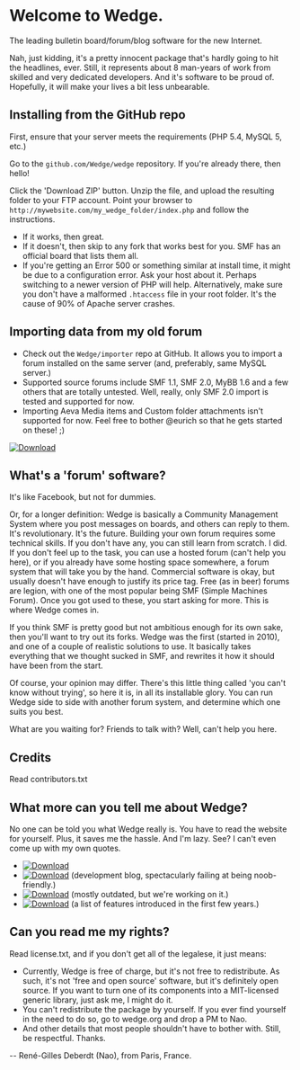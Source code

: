 
Welcome to Wedge.
=================

The leading bulletin board/forum/blog software for the new Internet.

Nah, just kidding, it's a pretty innocent package that's hardly going to hit the headlines, ever.
Still, it represents about 8 man-years of work from skilled and very dedicated developers.
And it's software to be proud of. Hopefully, it will make your lives a bit less unbearable.

Installing from the GitHub repo
-------------------------------

First, ensure that your server meets the requirements (PHP 5.4, MySQL 5, etc.)

Go to the `github.com/Wedge/wedge` repository.
If you're already there, then hello!

Click the 'Download ZIP' button.
Unzip the file, and upload the resulting folder to your FTP account.
Point your browser to `http://mywebsite.com/my_wedge_folder/index.php`
and follow the instructions.

- If it works, then great.
- If it doesn't, then skip to any fork that works best for you. SMF has an official board that lists them all.
- If you're getting an Error 500 or something similar at install time, it might be due to a configuration error. Ask your host about it. Perhaps switching to a newer version of PHP will help. Alternatively, make sure you don't have a malformed `.htaccess` file in your root folder. It's the cause of 90% of Apache server crashes.

Importing data from my old forum
--------------------------------

- Check out the `Wedge/importer` repo at GitHub. It allows you to import a forum installed on the same server (and, preferably, same MySQL server.)
- Supported source forums include SMF 1.1, SMF 2.0, MyBB 1.6 and a few others that are totally untested. Well, really, only SMF 2.0 import is tested and supported for now.
- Importing Aeva Media items and Custom folder attachments isn't supported for now. Feel free to bother @eurich so that he gets started on these! ;)

[![Download](https://img.shields.io/badge/downloads-importer-brightgreen.svg)](https://github.com/Wedge/importer/)

What's a 'forum' software?
--------------------------

It's like Facebook, but not for dummies.

Or, for a longer definition: Wedge is basically a Community Management System where you post
messages on boards, and others can reply to them. It's revolutionary. It's the future.
Building your own forum requires some technical skills. If you don't have any, you can still
learn from scratch. I did. If you don't feel up to the task, you can use a hosted forum (can't
help you here), or if you already have some hosting space somewhere, a forum system that will take
you by the hand. Commercial software is okay, but usually doesn't have enough to justify its price
tag. Free (as in beer) forums are legion, with one of the most popular being SMF (Simple Machines
Forum). Once you got used to these, you start asking for more. This is where Wedge comes in.

If you think SMF is pretty good but not ambitious enough for its own sake, then you'll
want to try out its forks. Wedge was the first (started in 2010), and one of a couple of realistic
solutions to use. It basically takes everything that we thought sucked in SMF, and rewrites it
how it should have been from the start.

Of course, your opinion may differ. There's this little thing called 'you can't know without
trying', so here it is, in all its installable glory. You can run Wedge side to side with
another forum system, and determine which one suits you best.

What are you waiting for? Friends to talk with? Well, can't help you here.

Credits
-------

Read contributors.txt

What more can you tell me about Wedge?
--------------------------------------

No one can be told you what Wedge really is. You have to read the website for yourself.
Plus, it saves me the hassle. And I'm lazy. See? I can't even come up with my own quotes.

- [![Download](https://img.shields.io/badge/Wedge-Forum-brightgreen.svg)](https://wedge.org)
- [![Download](https://img.shields.io/badge/Wedge-Blog-brightgreen.svg)](https://wedge.org/blog/) (development blog, spectacularly failing at being noob-friendly.)
- [![Download](https://img.shields.io/badge/Pub-Faqs-brightgreen.svg)](https://wedge.org/pub/faq/) (mostly outdated, but we're working on it.)
- [![Download](https://img.shields.io/badge/Pub-Feats-brightgreen.svg)](https://wedge.org/pub/feats/) (a list of features introduced in the first few years.)

Can you read me my rights?
--------------------------

Read license.txt, and if you don't get all of the legalese, it just means:
- Currently, Wedge is free of charge, but it's not free to redistribute. As such, it's
  not 'free and open source' software, but it's definitely open source. If you want to turn
  one of its components into a MIT-licensed generic library, just ask me, I might do it.
- You can't redistribute the package by yourself. If you ever find yourself in the need
  to do so, go to wedge.org and drop a PM to Nao.
- And other details that most people shouldn't have to bother with. Still, be respectful. Thanks.

-- René-Gilles Deberdt (Nao), from Paris, France.
